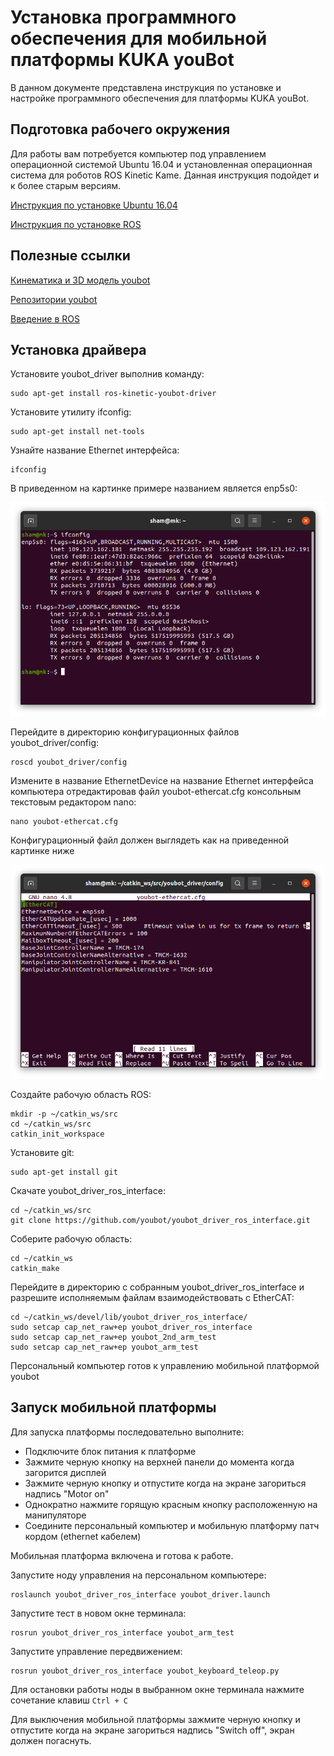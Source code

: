 # Установка программного обеспечения для мобильной платформы KUKA youBot

В данном документе представлена инструкция по установке и настройке программного обеспечения для платформы KUKA youBot.

## Подготовка рабочего окружения

Для работы вам потребуется компьютер под управлением операционной системой Ubuntu 16.04 и установленная операционная система для роботов ROS Kinetic Kame. Данная инструкция подойдет и к более старым версиям.

[Инструкция по установке Ubuntu 16.04](https://losst.ru/ustanovka-ubuntu-16-04)

[Инструкция по установке ROS](http://wiki.ros.org/kinetic/Installation/Ubuntu)

## Полезные ссылки

[Кинематика и 3D модель youbot](http://www.youbot-store.com/developers/kuka-youbot-kinematics-dynamics-and-3d-model-81)

[Репозитории youbot](https://github.com/youbot)

[Введение в ROS](https://github.com/shamoleg/course)


## Установка драйвера

Установите youbot_driver выполнив команду:

```console
sudo apt-get install ros-kinetic-youbot-driver
```

Установите утилиту ifconfig:

```console
sudo apt-get install net-tools
```

Узнайте название Ethernet интерфейса:

```console
ifconfig
```

В приведенном на картинке примере названием является enp5s0:

![ifconfig](./images/ifconfig.png)

Перейдите в директорию конфигурационных файлов youbot_driver/config:

```console
roscd youbot_driver/config 
```

Измените в название EthernetDevice на название Ethernet интерфейса компьютера отредактировав файл youbot-ethercat.cfg консольным текстовым редактором nano:

```console
nano youbot-ethercat.cfg
```

Конфигурационный файл должен выглядеть как на приведенной картинке ниже

![eth](./images/eth.png)

Создайте рабочую область ROS:

```console
mkdir -p ~/catkin_ws/src
cd ~/catkin_ws/src
catkin_init_workspace
```

Установите git:

```console
sudo apt-get install git
```

Скачате youbot_driver_ros_interface:

```console
cd ~/catkin_ws/src
git clone https://github.com/youbot/youbot_driver_ros_interface.git
```

Соберите рабочую область:

```console
cd ~/catkin_ws
catkin_make
```

Перейдите в директорию с собранным youbot_driver_ros_interface и разрешите исполняемым файлам взаимодействовать с EtherCAT:

```console
cd ~/catkin_ws/devel/lib/youbot_driver_ros_interface/
sudo setcap cap_net_raw+ep youbot_driver_ros_interface
sudo setcap cap_net_raw+ep youbot_2nd_arm_test
sudo setcap cap_net_raw+ep youbot_arm_test
```

Персональный компьютер готов к управлению мобильной платформой youbot

## Запуск мобильной платформы

Для запуска платформы последовательно выполните:
- Подключите блок питания к платформе
- Зажмите черную кнопку на верхней панели до момента когда загорится дисплей
- Зажмите черную кнопку и отпустите когда на экране загориться надпись "Motor on"
- Однократно нажмите горящую красным кнопку расположенную на манипуляторе
- Соедините персональный компьютер и мобильную платформу патч кордом (ethernet кабелем)

Мобильная платформа включена и готова к работе.

Запустите ноду управления на персональном компьютере:
```console
roslaunch youbot_driver_ros_interface youbot_driver.launch
```

Запустите тест в новом окне терминала:
```console
rosrun youbot_driver_ros_interface youbot_arm_test 
```

Запустите управление передвижением:
```console
rosrun youbot_driver_ros_interface youbot_keyboard_teleop.py
```

Для остановки работы ноды в выбранном окне терминала нажмите сочетание клавиш  `Ctrl + C`

Для выключения мобильной платформы зажмите черную кнопку и отпустите когда на экране загориться надпись "Switch off", экран должен погаснуть.



<!--

```console
cd ~/catkin_ws/src
git clone https://github.com/youbot/youbot_driver.git
git clone https://github.com/youbot/youbot_driver_ros_interface.git
git clone https://github.com/wnowak/brics_actuator
sudo apt-get install ros-noetic-pr2-msgs
```

``` -->


